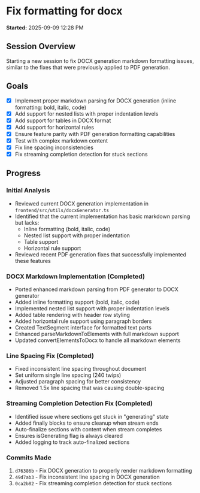 # Fix formatting for docx
**Started:** 2025-09-09 12:28 PM

## Session Overview
Starting a new session to fix DOCX generation markdown formatting issues, similar to the fixes that were previously applied to PDF generation.

## Goals
- [x] Implement proper markdown parsing for DOCX generation (inline formatting: bold, italic, code)
- [x] Add support for nested lists with proper indentation levels
- [x] Add support for tables in DOCX format
- [x] Add support for horizontal rules
- [x] Ensure feature parity with PDF generation formatting capabilities
- [x] Test with complex markdown content
- [x] Fix line spacing inconsistencies
- [x] Fix streaming completion detection for stuck sections

## Progress

### Initial Analysis
- Reviewed current DOCX generation implementation in `frontend/src/utils/docxGenerator.ts`
- Identified that the current implementation has basic markdown parsing but lacks:
  - Inline formatting (bold, italic, code)
  - Nested list support with proper indentation
  - Table support
  - Horizontal rule support
- Reviewed recent PDF generation fixes that successfully implemented these features

### DOCX Markdown Implementation (Completed)
- Ported enhanced markdown parsing from PDF generator to DOCX generator
- Added inline formatting support (bold, italic, code)
- Implemented nested list support with proper indentation levels
- Added table rendering with header row styling
- Added horizontal rule support using paragraph borders
- Created TextSegment interface for formatted text parts
- Enhanced parseMarkdownToElements with full markdown support
- Updated convertElementsToDocx to handle all markdown elements

### Line Spacing Fix (Completed)
- Fixed inconsistent line spacing throughout document
- Set uniform single line spacing (240 twips)
- Adjusted paragraph spacing for better consistency
- Removed 1.5x line spacing that was causing double-spacing

### Streaming Completion Detection Fix (Completed)
- Identified issue where sections get stuck in "generating" state
- Added finally blocks to ensure cleanup when stream ends
- Auto-finalize sections with content when stream completes
- Ensures isGenerating flag is always cleared
- Added logging to track auto-finalized sections

### Commits Made
1. `d76386b` - Fix DOCX generation to properly render markdown formatting
2. `49d7ab3` - Fix inconsistent line spacing in DOCX generation  
3. `0ca2b82` - Fix streaming completion detection for stuck sections